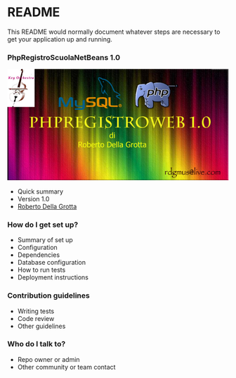 # README #

This README would normally document whatever steps are necessary to get your application up and running.

### PhpRegistroScuolaNetBeans 1.0 ###
![Key Orchestra](https://raw.githubusercontent.com/rdgmus/PhpProjects/GitHubPhpRegistroScuola/images/LogoPhpRegistroWeb.png)

* Quick summary
* Version 1.0
* [Roberto Della Grotta](https://github.com/rdgmus/PhpProjects.git)

### How do I get set up? ###

* Summary of set up
* Configuration
* Dependencies
* Database configuration
* How to run tests
* Deployment instructions

### Contribution guidelines ###

* Writing tests
* Code review
* Other guidelines

### Who do I talk to? ###

* Repo owner or admin
* Other community or team contact
